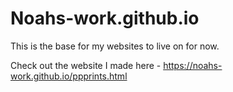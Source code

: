 # Noahs-work.github.io

This is the base for my websites to live on for now.

Check out the website I made here - https://noahs-work.github.io/ppprints.html
